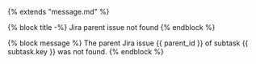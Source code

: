 {% extends "message.md" %}

{% block title -%}
Jira parent issue not found
{% endblock %}

{% block message %}
The parent Jira issue {{ parent_id }} of subtask {{ subtask.key }} was not found.
{% endblock %}
